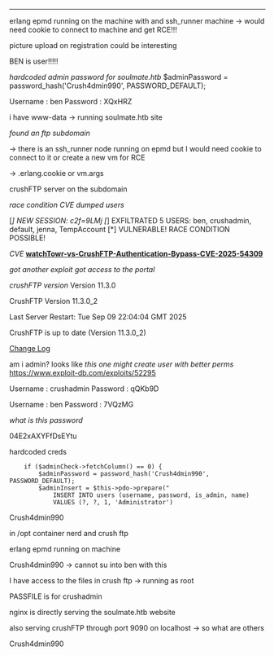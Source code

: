 ___


erlang epmd running on the machine with and ssh_runner machine -> would need cookie to connect to machine and get RCE!!!

picture upload on registration could be interesting




BEN is user!!!!!



*hardcoded admin password for soulmate.htb*
$adminPassword = password_hash('Crush4dmin990', PASSWORD_DEFAULT);



Username : ben
 Password : XQxHRZ


i have www-data -> running soulmate.htb site





*found an ftp subdomain*


-> there is an ssh_runner node running on epmd but I would need cookie to connect to it or create a new vm for RCE

-> .erlang.cookie or vm.args


crushFTP server on the subdomain



*race condition CVE dumped users*

[*] NEW SESSION: c2f=9LMj
[*] EXFILTRATED 5 USERS: ben, crushadmin, default, jenna, TempAccount
[*] VULNERABLE! RACE CONDITION POSSIBLE!


*CVE*
**[watchTowr-vs-CrushFTP-Authentication-Bypass-CVE-2025-54309](https://github.com/watchtowrlabs/watchTowr-vs-CrushFTP-Authentication-Bypass-CVE-2025-54309)**


*got another exploit got access to the portal*


*crushFTP version*
Version 11.3.0



CrushFTP Version 11.3.0_2

Last Server Restart: Tue Sep 09 22:04:04 GMT 2025

CrushFTP is up to date (Version 11.3.0_2)

[Change Log](https://www.crushftp.com/version11_build.html)



am i admin? looks like
*this one might create user with better perms*
https://www.exploit-db.com/exploits/52295




Username : crushadmin Password : qQKb9D


Username : ben
 Password : 7VQzMG



*what is this password*

04E2xAXYFfDsEYtu



hardcoded creds

        if ($adminCheck->fetchColumn() == 0) {
            $adminPassword = password_hash('Crush4dmin990', PASSWORD_DEFAULT);
            $adminInsert = $this->pdo->prepare("
                INSERT INTO users (username, password, is_admin, name) 
                VALUES (?, ?, 1, 'Administrator')



Crush4dmin990







in /opt container nerd and crush ftp

erlang epmd running on machine



Crush4dmin990 -> cannot su into ben with this




I have access to the files in crush ftp -> running as root



PASSFILE is for crushadmin




nginx is directly serving  the soulmate.htb website

also serving crushFTP through port 9090 on localhost -> so what are others






Crush4dmin990








































